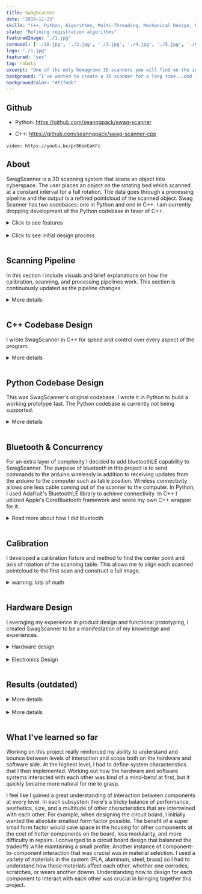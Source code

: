 ```yaml
---
title: SwagScanner
date: "2019-11-23"
skills: "C++, Python, Algorithms, Multi-Threading, Mechanical Design, Fusion360, Electronics, Soldering"
state: "Refining registration algorithms"
featuredImage: "./1.jpg"
carousel: ['./10.jpg', './2.jpg', './3.jpg', './4.jpg', './5.jpg', './6.jpg', './7.jpg', './8.jpg', './9.jpg']
logo: "./1.jpg"
featured: "yes"
tag: robots
excerpt: "One of the only homegrown 3D scanners you will find on the internet."
background: "I've wanted to create a 3D scanner for a long time...and I finally made one."
backgroundColor: "#f274db"
---
```


## **Github**
- Python: https://github.com/seanngpack/swag-scanner

- C++: https://github.com/seanngpack/swag-scanner-cpp

`video: https://youtu.be/pr8KoeEaKFc`


## **About**

SwagScanner is a 3D scanning system that scans an object into cyberspace. The user places an object on the rotating bed which scanned at a constant interval for a full rotation. The data goes through a processing pipeline and the output is a refined pointcloud of the scanned object. Swag Scanner has two codebases: one in Python and one in C++. I am currently dropping development of the Python codebase in favor of C++.

<details>
  <summary>Click to see features</summary>
</br> 

&nbsp;&nbsp;&nbsp;&nbsp; **Software** \
&nbsp;&nbsp;&nbsp;&nbsp;&nbsp;&nbsp;&nbsp; High performance codebases in C++ and Python \
&nbsp;&nbsp;&nbsp;&nbsp;&nbsp;&nbsp;&nbsp; Extensible camera interface allows use of any depth camera \
&nbsp;&nbsp;&nbsp;&nbsp;&nbsp;&nbsp;&nbsp; Super fast depth deprojection \
&nbsp;&nbsp;&nbsp;&nbsp;&nbsp;&nbsp;&nbsp; Saves pointclouds to files \

&nbsp;&nbsp;&nbsp;&nbsp; **Hardware** \
&nbsp;&nbsp;&nbsp;&nbsp;&nbsp;&nbsp;&nbsp; Elegant, integrated design \
&nbsp;&nbsp;&nbsp;&nbsp;&nbsp;&nbsp;&nbsp; Simple bottom-up assembly \
&nbsp;&nbsp;&nbsp;&nbsp;&nbsp;&nbsp;&nbsp; Self-locking gearbox \
&nbsp;&nbsp;&nbsp;&nbsp;&nbsp;&nbsp;&nbsp; Rotating bed can withstand high axial & radial loads 

&nbsp;&nbsp;&nbsp;&nbsp; **Electronics** \
&nbsp;&nbsp;&nbsp;&nbsp;&nbsp;&nbsp;&nbsp; Custom vertical board design \
&nbsp;&nbsp;&nbsp;&nbsp;&nbsp;&nbsp;&nbsp; Easy hotswapping of motor driver and arduino boards \
&nbsp;&nbsp;&nbsp;&nbsp;&nbsp;&nbsp;&nbsp; Minimized number of cables and cable lengths

## Technical

&nbsp;&nbsp;&nbsp;&nbsp; **Software** \
&nbsp;&nbsp;&nbsp;&nbsp;&nbsp;&nbsp;&nbsp; Python, C++, PCL, NumPy  \
&nbsp;&nbsp;&nbsp;&nbsp;&nbsp;&nbsp;&nbsp; BluetoothLE 

&nbsp;&nbsp;&nbsp;&nbsp; **Hardware** \
&nbsp;&nbsp;&nbsp;&nbsp;&nbsp;&nbsp;&nbsp; 6.2 N-m torque @ 80% efficiency \
&nbsp;&nbsp;&nbsp;&nbsp;&nbsp;&nbsp;&nbsp; Slew bearing for bed rotation \
&nbsp;&nbsp;&nbsp;&nbsp;&nbsp;&nbsp;&nbsp; ~300g PLA filament \
&nbsp;&nbsp;&nbsp;&nbsp;&nbsp;&nbsp;&nbsp; Intel SR305 realsense sensor

&nbsp;&nbsp;&nbsp;&nbsp; **Electronics** \
&nbsp;&nbsp;&nbsp;&nbsp;&nbsp;&nbsp;&nbsp; DRV8825 driver \
&nbsp;&nbsp;&nbsp;&nbsp;&nbsp;&nbsp;&nbsp; Arduino 33 iot ble \
&nbsp;&nbsp;&nbsp;&nbsp;&nbsp;&nbsp;&nbsp; Dupont connectors

</br>

</details> 
</br>

<details>
  <summary>Click to see initial design process</summary>
</br> 

 I took inspiration from existing devices and sketched several different designs of the hardware architecture of the scanner. One of the main hardware decisions is whether I wanted the scanner have a camera revolve around an object, or have the object rotate. I chose the latter because that approach seemed to result in high accuracy scans in addition to being much more feasible to create. Then I narrowed in to more of the specifics of the scanner, I wanted it to look aesthetic, have minimal cables, and support small-medium sized objects. I achieved these design objectives by creating a modular scanner design where the distance between the scanning bed and camera can be adjusted both in height and length and the cables are hidden in this mechanism. I created some basic dimensions for my sketch and begun ordering metal hardware. Then I sketched and planned the electronics layout to fit inside my mechanical housing and ordered those parts soonafter. I wanted the electronics to be robust and repairable so I created my own stacked board design where the Arduino and motor driver can be hotswapped without soldering. As those parts were arriving, I hopped onto Fusion360 and CADed up my design to be 3D printed. As an additional challenge, I only used my trackpad to do the CAD. I took care in designing keep-out regions where the electronics were to be housed so heat buildup and other part interference would be mitigated. I also went through many iterations to make the assembly of the parts extremely easy, which was one of the hardest parts of the build because I had to work through building and designing the hardware backwards and forwards, anticipating pain points. Getting tolerances for fitting 3D printed parts was pretty easy as I have a lot of experience in 3D printed designs for my past personal projects and during my co-op at Speck. As I was wrapping up CAD design, I 3D printed the parts and started coding the brains of the project. I had to bust out my linear algrebra textbooks again to understand better how to program the scanner. I chose Python as the language because of its ease of use. I sketched up the architecture of my program and implemented it quickly before I had to leave California to go back to Boston. I managed to come up with a working prototype and even got to show it off at JPL for my final presentation!

</br>

</details> 
</br>

## **Scanning Pipeline**

In this section I include visuals and brief explanations on how the calibration, scanning, and processing pipelines work. This section is continuously updated as the pipeline changes.

<details>
  <summary>More details</summary>
</br> 

 WORK IN PROGRESS!

</br>

</details> 
</br>


## **C++ Codebase Design**

I wrote SwagScanner in C++ for speed and control over every aspect of the program.

<details>
  <summary>More details</summary>
</br>

*** This section is still WIP ***

### Program design
I utilized MVC (model-view-controller) pattern to organize the project structure. The models are represented by the data handling objects, views are the commandline interface and GUI interfaces, and controllers manages the scanning and processing pipelines. I focused on clean design and scalability from the beginning which quickly netted substantial benefits. Adding new features and extending existing code is pretty painless. For example, when adding a new camera system, I can just implement the ICamera interface and override the default virtual methods. Utilizing the new camera is as simple as passing it as a parameter to the ScanController object.

The entry point to the application is currently through a commandline interface which provides commands to the scanner. A CLIClient takes in the commandline arguments and passes them to a factory. The factory creates a controller for scanning, processing, or calibration given the arguments, and returns it. Then the controller's run() method is executed.


### File handling
I wrote a custom file handling system to manage SwagScanner's settings and manage scanning data.

The IFileHandler interface outlines functionality of the file handling system such as saving and loading data. Concrete classes that represent scanning, calibration, and processing file handling implement those features. This keeps the codebase more organized maintainable. Because of the directory architecture I set up for SwagScanner, my methods can be very dumb and accept simple arguments. That way, if I make big refactors to the directory design, the methods do not have to be changed--only the value of the parameter has to be modified making refactoring super easy. 

The file handler system supports many features. It can automatically create new folders with populated subdirectories by using the default constructor. It also updates several files in its directories during scanning with current scan data.


### Testing
I utilized Google Tests and unit tested most methods. Soon I will add mocks to the test suite.

</details>
</br>


## **Python Codebase Design**

This was SwagScanner's original codebase. I wrote it in Python to build a working prototype fast. The Python codebase is currently not being supported.

<details>
  <summary>More details</summary>
</br>

![pipeline](./pipeline.jpg)

### Entry Point
First, we define the entry point of the application `scan.py` and create a `Scan()` object to handle abstracting each major steps in the scanning pipeline to be run sequentially (note: not all actions are synchronous in SwagScanner!)

### Camera()
The `Camera()` class is an interface that can be extended to provide ability to use any depth camera. Looking at the `D435` object, we override the `get_intrinsics()` method with RealSense API calls to get the intrinsics of the camera.

### Arduino()
The `Arduino()` class provides methods to initialize the Arduino and send bluetooth commands to it. We subscribe to asynchronous notifications from a custom bluetooth service which provides table state information.

### DepthProcessor()
This class is a class factory builder that takes in a `Camera()` object and a `boolean` flag and returns either a fast or slow depth processing unit. Using the fast unit, we gain the ability to use `deproject_depth_frame()` with vectorized math operations for point to pixel deprojection. The slow unit utilizes a **much (300x)** slower double for loop to perform that task. One drawback with the fast deprojection method is that it does not account for any distortion models in the frame. If you are using Intel depth cameras that is OK because the developers advised against that since distortion is so low. The same may not be true for the Kinect however. Subclass the `DepthProcessor()` object and override the `deproject_depth_frame()` method if you would like to include your own distortion model.

### Filtering()
This provides the tools to perform voxel grid filtering which downsamples our pointcloud by the `leaf_size` parameter and saves it. This step is essential for registration because performing registration on a massive pointcloud would take a very long time to converge. One more thing we have to do in filtering is segment the plane from each pointcloud. We run the RANSAC (random sample concensus) algorithm and fit a plane model (ax + by + cz + d= 0) to our cloud and detect the inliers. Using the inliers and plane model, we can reject those points and obtain a pointcloud without a the scanning bed plane. This is essential to do before registration so that we don't take a subset of the cloud belonging to the plane and encounter a false-positive icp convergence.

### Registration()
The `Registration()` class provides the tools to iteratively register pairs of clouds. Using global iterative registration, we define a `global_transform` variable as the identity matrix of size 4x4. Then we apply the iterative closest point algorithm to a a source, target cloud pair and get the source -> target cloud transformation as a 4x4 transformation matrix. Then we take the inverse of that matrix `transf_inv` to get the transformation from target->source. We multiply the target by the global transform (remember: this is the first iteration, the `global_transform` is still the identity matrix) to get the target cloud in the same reference frame as the source and save the cloud. Then we dot product `global_transform` and `transf_inv` to update the global transformation. Move on to the next pair of clouds and repeat. 

</details>
</br>

## **Bluetooth & Concurrency**
For an extra layer of complexity I decided to add bluetoothLE capability to SwagScanner. The purpose of bluetooth in this project is to send commands to the arduino wirelessly in addition to receiving updates from the arduino to the computer such as table position. Wireless connectivity allows one less cable coming out of the scanner to the computer. In Python, I used Adafruit's BluetoothLE library to achieve connectivity. In C++ I utilized Apple's CoreBluetooth framework and wrote my own C++ wrapper for it.
<details>
    <summary>Read more about how I did bluetooth</summary>
    </br>

I used an object delegation pattern to achieve Objective-C++ compatibility. I will include a diagram soon, it is kind of complicated. I wrote the wrapper to run CoreBluetooth in a background thread so it didn't block the main thread. Getting CoreBluetooth to run on a different thread was huge challenge because there were absolutely no resources or attempts I could find about people trying to do this. After I delved deeper into Objective C [run loops](https://developer.apple.com/library/archive/documentation/Cocoa/Conceptual/Multithreading/RunLoopManagement/RunLoopManagement.html) and [dispatch queues](https://developer.apple.com/library/archive/documentation/General/Conceptual/ConcurrencyProgrammingGuide/OperationQueues/OperationQueues.html), I had a better idea to tackle the problem. I ended up executing CoreBluetooth in a separate thread, attaching a runloop to that thread, and running its callbacks on a serial dispatch queue. This worked perfectly and I was able to run Corebluetooth asynchronously to my main program. Then came the problem of race conditions. In my program, connecting to bluetooth occured after initizing my Arduino object which lead to my program exploding. Another race condition occured during the scanning process where the camera would take an image because the table stopped rotating.

 My first solution was in the Arduino object, to create a ```is_rotating``` variable and setter method allowing outside customers to modify it. When the rotate() command was called, I did a while loop to block the thread and poll every 10ms to see if the variable changed and continue if it was false. This came with a couple drawbacks. First, I had to pass a void * pointer to the Arduino to the Objective-C code as a callback object. I did not like this idea of passing the Arduino object because it mangles ownership of my Arduino object which previously only belonged to my controller. Plus it was a little dirty having to write public methods that would only be executed by Objective-C and nobody else. In addition, polling every **X** seconds was a performance hog and waste of resources. Increasing the time interval was not great either because sometimes it would execute quickly towards the lower bound of the interval, and sometimes it would execute towards the upper bound. 
 
 There was a much better solution with mutexes. I created an ArduinoEventHandler object that held references to conditional & control variables and mutexes. The event handler is responsible for executing arduino commands to the CoreBluetooth object and managing concurrency. The CoreBluetooth Object holds a void * pointer reference the the event handler to access its fields. Below is an example of the control flow of rotating the table. In the near future I will release my C++ wrapper as its own standalone library because I think people could benefit from my struggles.

![mutex](./rotate.jpg)

</details>
</br>

## **Calibration**

I developed a calibration fixture and method to find the center point and axis of rotation of the scanning table. This allows me to align each scanned pointcloud to the first scan and construct a full image.

<details>
    <summary>warning: lots of math</summary>
</br>

### Under construction rn.

</details>
</br>

## **Hardware Design**
Leveraging my experience in product design and functional prototyping, I created SwagScanner to be a manifestation of my knowledge and experiences.

<details>
  <summary>Hardware design</summary>
  </br>

One of the main focuses of the hardware design was the ease of assembly, repairability, and upgradeability. I went with a worm drive gearbox for the rotating bed because of its inherit ability to resist backdriving. The driven gear is connected to a stainless steel shaft. The gear and mounting hub are secured to the shaft via set screws. I hate set screws with a passion--they always come undone and end up scoring your shaft. To alleviate the woes of set screws, I reduced the vertical forces acting on them by designing the hardware stackup along the shaft so that the set screw components rest on axial thrust bearings. That way, at least the weight of the set screw components won't act on the set screws. 
Because of 3D printing tolerances, there may be shaft misalignment in addition to misalignment between the gears due to the stepper motor mount. I mitigated this issue by designing the floating brace to be slightly compliant.

![compliant](./compliant.jpg)

Designing the turntable assembly to be assembled from the bottom-up in an intuitive way proved to be extremely challenging. I had many factors to considering including 3D printability, wall thicknesses to mask screw heads, structural integrity, and overall component-to-component interaction. I also optimized the design of each component to standardize fastener sizes. 

I envisioned the electronics housing to have removable sides for easy access to the electronics for debugging. I designed a self-aligning sliding profile to resist motion in all axii except the Z (up and down).

![profile](./profile.jpg)

The aluminum pipe bridging the electronics housing and turntable is secured through friction on both ends.

![friction](./friction.jpg)

Overall, I think assembly is pretty easy--check out some photos of the build process.

![assembling1](./IMG_2133.jpg)
![assembling2](./IMG_2227.jpg)
![assembling3](./IMG_2211.jpg)
![assembling4](./IMG_2147.jpg)
![assembling5](./IMG_2135.jpg)
![assembling6](./IMG_2134.jpg)
![assembling7](./IMG_2214.jpg)

</details> 
</br>


<details>
  <summary>Electronics Design</summary>
  </br>

For the electronics, I went with a stacked board design to save horizontal space for additional components I may add in the future. Hotswaping components is also very straightforward in the case that anything blows up. I am powering the Arduino and stepper driver using a 12V 2a wall adapter. I did not add a voltage regulator such as a LM317 (cheap linear regulator) or a switching regulator to my Arduino. This is because my Arduino iot33 comes with a MPM3610 which its [spec sheets](https://www.monolithicpower.com/en/mpm3610.html) indicates to be a large upgrade compared to the voltage regulator supplied in normal Arduinos. I also opted to use Dupont connectors instead of more secure JST connectors because I like the ease of cable removal with the Dupont connectors whereas I find JST connector to get stuck often.

![open](./circuitry1.jpg)
![Circuitr2](./circuitry2.jpg)
![Circuitry3](./circuitry3.jpg)

In the back you can see my TS80 soldering iron. It is worth the hype!

![Circuitry4](./circuitry4.jpg)

</details> 
</br>

## **Results (outdated)**
<details>
  <summary>More details</summary>
</br>

![cup_pointcloud](./cup0.jpg)
![cup_pointcloud](./cup.jpg)

The scan was obtained using my Python codebase, these results are outdated and will be updated soon. Here is a scan of a mug using 9 degree rotation intervals. The result is a pointcloud of ~800,000 points. You can see there is a bit of scatter because I have not created a filter to remove them yet. You can also somewhat make out the edges of the bed and those are points not captured by RANSAC plane segmentation. There's still a lot of work I need to do to generate better pointclouds.

</details> 
</br>

<details>
  <summary>More details</summary>
</br>

**Work in progress!**

###Physical noise reduction

Depth data collected by the intel Realsense cameras are very noisy compared to data from the Kinect. In the pointcloud below taken by the SR305, you can see the noise represented by the wavy pattern. I can mitigate noise in two days, first using physical means, and second with post-processing. Because SwagScanner can support multiple cameras, it would be easier to generalize noise-reduction. All depth cameras generate more noise as the distance increases (the ratio between noise to distance varies camera to camera though), so I designed the distance between the camera and scanning object to be at the minimum scanning distance for the set of sensors. I also outline constraints for the user such as using the scanner indoors with minimal reflective surfaces in the room. 

###Post-processing noise reduction
I have found very good results applying a spatial-edge preserving filter to smooth noise from the Realsense cameras. This filter runs very fast and smoothens the data while maintaining edges. I used the filter provided by librealsense SDK. One parameter it takes is the smooth alpha which affects how aggressive the filter is. The lower the value, the more aggressive the filter and more rounded the edges become.

###Other methods of noies reduction
Other methods of noise reduction would add more complexity to the system than needed. Outlined in [intel's paper for tuning Realsense cameras](https://www.intel.com/content/dam/support/us/en/documents/emerging-technologies/intel-realsense-technology/BKMs_Tuning_RealSense_D4xx_Cam.pdf), it is possible to use an external project to increase depth quality, among several other methods.

###Noise from scanning bed

Originally I was using a white scanning surface. It was very easy to detect its plane and remove it from the cloud at the end. However, it seems like a combination of it reflectiveness and slightly glossy surface was introducing noise to the bottom of the scans. In the photo below you can see a rounded corner between the bed and the object. 


</details> 
</br>




## **What I've learned so far**
Working on this project really reinforced my ability to understand and bounce between levels of interaction and scope both on the hardware and software side. At the highest level, I had to define system characteristics that I then implemented. Working out how the hardware and software systems interacted with each other was kind of a mind-bend at first, but it quickly became more natural for me to grasp.

I feel like I gained a great understanding of interaction between components at every level. In each subsystem there's a tricky balance of performance, aesthetics, size, and a multitude of other characteristics that are intertwined with each other. For example, when designing the circuit board, I initially wanted the absolute smallest form factor possible. The benefit of a super small form factor would save space in the housing for other components at the cost of hotter components on the board, less modularity, and more difficulty in repairs. I converged to a circuit board design that balanced the tradeoffs while maintaining a small profile. Another instance of component-to-component interaction that was crucial was in material selection. I used a variety of materials in the system (PLA, aluminum, steel, brass) so I had to understand how these materials affect each other, whether one corrodes, scratches, or wears another downn. Understanding how to design for each component to interact with each other was crucial in bringing together this project.

